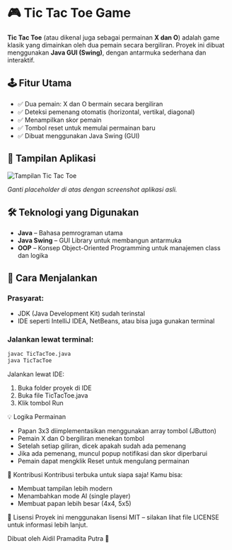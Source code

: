 # 🎮 Tic Tac Toe Game

**Tic Tac Toe** (atau dikenal juga sebagai permainan **X dan O**) adalah game klasik yang dimainkan oleh dua pemain secara bergiliran. Proyek ini dibuat menggunakan **Java GUI (Swing)**, dengan antarmuka sederhana dan interaktif.

## 🕹️ Fitur Utama

- ✅ Dua pemain: X dan O bermain secara bergiliran
- ✅ Deteksi pemenang otomatis (horizontal, vertikal, diagonal)
- ✅ Menampilkan skor pemain
- ✅ Tombol reset untuk memulai permainan baru
- ✅ Dibuat menggunakan Java Swing (GUI)

## 📸 Tampilan Aplikasi

![Tampilan Tic Tac Toe](https://via.placeholder.com/800x400?text=Tampilan+Tic+Tac+Toe)

*Ganti placeholder di atas dengan screenshot aplikasi asli.*

## 🛠️ Teknologi yang Digunakan

- **Java** – Bahasa pemrograman utama
- **Java Swing** – GUI Library untuk membangun antarmuka
- **OOP** – Konsep Object-Oriented Programming untuk manajemen class dan logika

## 🚀 Cara Menjalankan

### Prasyarat:
- JDK (Java Development Kit) sudah terinstal
- IDE seperti IntelliJ IDEA, NetBeans, atau bisa juga gunakan terminal

### Jalankan lewat terminal:
```bash
javac TicTacToe.java
java TicTacToe
```
Jalankan lewat IDE:
1. Buka folder proyek di IDE
2. Buka file TicTacToe.java
3. Klik tombol Run

💡 Logika Permainan
* Papan 3x3 diimplementasikan menggunakan array tombol (JButton)
* Pemain X dan O bergiliran menekan tombol
* Setelah setiap giliran, dicek apakah sudah ada pemenang
* Jika ada pemenang, muncul popup notifikasi dan skor diperbarui
* Pemain dapat mengklik Reset untuk mengulang permainan

🙌 Kontribusi
Kontribusi terbuka untuk siapa saja! Kamu bisa:
* Membuat tampilan lebih modern
* Menambahkan mode AI (single player)
* Membuat papan lebih besar (4x4, 5x5)

📃 Lisensi
Proyek ini menggunakan lisensi MIT – silakan lihat file LICENSE untuk informasi lebih lanjut.

Dibuat oleh Aidil Pramadita Putra 🧠
